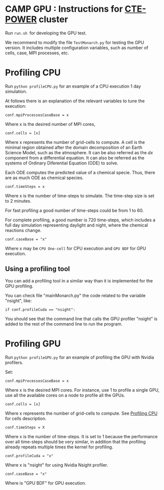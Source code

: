 CAMP GPU : Instructions for [CTE-POWER](https://www.bsc.es/user-support/power.php) cluster
======

Run `run.sh `for developing the GPU test.

We recommend to modify the file `TestMonarch.py` for testing
the GPU version. It includes multiple configuration variables, 
such as number of cells, case, MPI processes, etc.

# Profiling CPU

Run `python profileCPU.py` for an example of a 
CPU execution 1 day simulation.

At follows there is an explanation of the relevant
variables to tune the execution:

`conf.mpiProcessesCaseBase = x`

Where x is the desired number of MPI cores,

`conf.cells = [x]`

Where x represents the number of grid-cells to compute.
A cell is the minimal region obtained after the domain
decomposition of an Earth Science Model, such as
the atmosphere. It can be also referred as the _dx_ component
from a differential equation. It can also be referred 
as the systems of Ordinary 
Diferential Equation (ODE) to solve.

Each ODE computes the predicted value of a chemical specie.
Thus, there are as much ODE as chemical species.

`conf.timeSteps = x`

Where x is the number of time-steps to simulate. The
time-step size is set to 2 minutes.

For fast profiling a good number of time-steps could be
from 1 to 60.

For complete profiling, a good number is 720 time-steps,
which includes a full day simulation representing
daylight and night, where the chemical reactions change.

`conf.caseBase = "x"`

Where x may be `CPU One-cell` for CPU execution and
`GPU BDF` for GPU execution.

## Using a profiling tool

You can add a profiling tool in a similar way than
it is implemented for the GPU profiling.

You can check file "mainMonarch.py" the code related
to the variable "nsight", like:

`if conf.profileCuda == "nsight":`

You should see that the command line that calls the
GPU profiler "nsight" is added to
the rest of the command line to run the program.

# Profiling GPU

Run `python profileGPU.py` for an example of profiling
the GPU with Nvidia profilers.

Set:

`conf.mpiProcessesCaseBase = x`

Where x is the desired MPI cores. For instance, use 1
to profile a single GPU, use all the available
cores on a node to profile all the GPUs.

`conf.cells = [x]`

Where x represents the number of grid-cells to compute.
See [Profiling CPU](#Profiling-CPU) for cells description.

`conf.timeSteps = X`

Where x is the number of time-steps. It is set to 1
because the performance over all time-steps
should be very similar, in addition that the profiling
already repeats multiple times the kernel for
profiling.

`conf.profileCuda = "x"`

Where x is "nsight" for using Nvidia Nsight profiler.

`conf.caseBase = "x"`

Where is "GPU BDF" for GPU execution.
